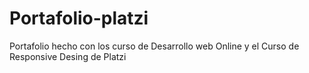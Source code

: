 # Portafolio-platzi
Portafolio hecho con los curso de Desarrollo web Online y el Curso de Responsive Desing de Platzi
